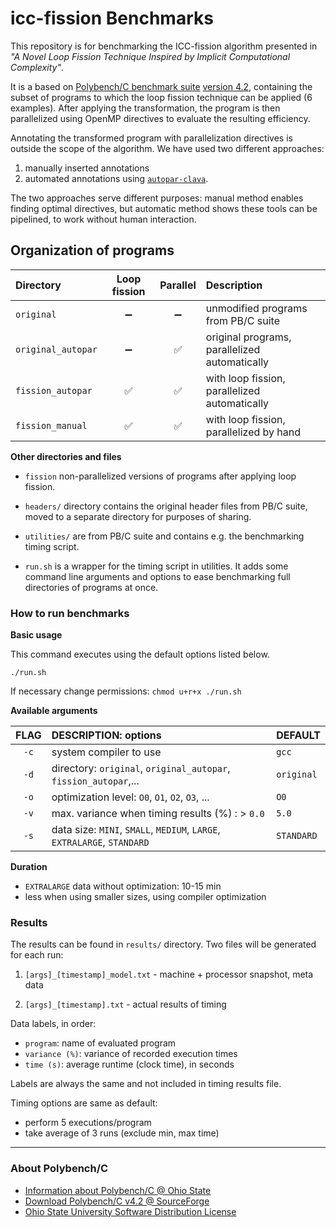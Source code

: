 # icc-fission Benchmarks

This repository is for benchmarking the ICC-fission algorithm presented in
_"A Novel Loop Fission Technique Inspired by Implicit Computational Complexity"_.

It is a based on [Polybench/C benchmark suite][PB] [version 4.2][4.2], 
containing the subset of programs to which the loop fission technique can be 
applied (6 examples). After applying the transformation, the program is then 
parallelized using OpenMP directives to evaluate the resulting efficiency.

Annotating the transformed program with parallelization directives is outside
the scope of the algorithm. We have used two different approaches:

1. manually inserted annotations
2. automated annotations using [`autopar-clava`](https://github.com/specs-feup/clava).

The two approaches serve different purposes: manual method enables finding optimal
directives, but automatic method shows these tools can be pipelined, to work without
human interaction.

## Organization of programs

| Directory          | Loop fission | Parallel | Description                                    |
|:-------------------|:------------:|:--------:|:-----------------------------------------------|
| `original`         |      ➖      |    ➖     | unmodified programs from PB/C suite            | 
| `original_autopar` |      ➖      |    ✅     | original programs, parallelized automatically  |
| `fission_autopar`  |      ✅      |    ✅     | with loop fission, parallelized automatically  | 
| `fission_manual `  |      ✅      |    ✅     | with loop fission, parallelized by hand        |  

**Other directories and files**

* `fission` non-parallelized versions of programs after applying loop fission.

* `headers/` directory contains the original header files from PB/C suite, moved
  to a separate directory for purposes of sharing.

* `utilities/` are from PB/C suite and contains e.g. the benchmarking timing script.

* `run.sh` is a wrapper for the timing script in utilities. It adds some command
  line arguments and options to ease benchmarking full directories of programs at once.

### How to run benchmarks

**Basic usage**

This command executes using the default options listed below.
       
```text
./run.sh 
```

If necessary change permissions: `chmod u+r+x ./run.sh`

**Available arguments**


| FLAG | DESCRIPTION: options                                                    | DEFAULT     |
|:----:|:------------------------------------------------------------------------|:------------|
| `-c` | system compiler to use                                                  | `gcc`       |
| `-d` | directory:  `original`, `original_autopar`, `fission_autopar`,...       | `original`  | 
| `-o` | optimization level: `O0`, `O1`, `O2`, `O3`, ...                         | `O0`        |
| `-v` | max. variance when timing results (%) : > `0.0`                         | `5.0`       |
| `-s` | data size: `MINI`, `SMALL`, `MEDIUM`, `LARGE`, `EXTRALARGE`, `STANDARD` | `STANDARD`  |

**Duration**

- `EXTRALARGE` data without optimization: 10-15 min
- less when using smaller sizes, using compiler optimization

### Results

The results can be found in `results/` directory. Two files will be generated for each run:

1. `[args]_[timestamp]_model.txt` - machine + processor snapshot, meta data

2. `[args]_[timestamp].txt` - actual results of timing

Data labels, in order:

- `program`: name of evaluated program
- `variance (%)`: variance of recorded execution times
- `time (s)`: average runtime (clock time), in seconds

Labels are always the same and not included in timing results file.

Timing options are same as default:

- perform 5 executions/program
- take average of 3 runs (exclude min, max time)

* * *

### About Polybench/C

* [Information about Polybench/C @ Ohio State][PB]
* [Download Polybench/C v4.2 @ SourceForge][4.2]
* [Ohio State University Software Distribution License](./LICENSE.txt)

[PB]: http://web.cse.ohio-state.edu/~pouchet.2/software/polybench/ 
[4.2]: https://sourceforge.net/projects/polybench/files/

